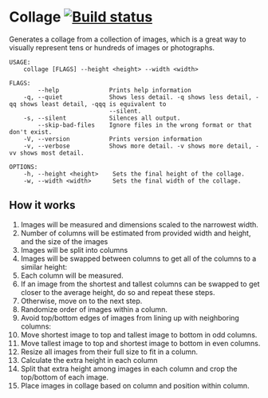 # Collage [![Build status](https://travis-ci.org/0b10011/collage.svg?branch=master)](https://travis-ci.org/0b10011/collage)

Generates a collage from a collection of images,
which is a great way to visually represent tens or hundreds of images or photographs.

```
USAGE:
    collage [FLAGS] --height <height> --width <width>

FLAGS:
        --help              Prints help information
    -q, --quiet             Shows less detail. -q shows less detail, -qq shows least detail, -qqq is equivalent to
                            --silent.
    -s, --silent            Silences all output.
        --skip-bad-files    Ignore files in the wrong format or that don't exist.
    -V, --version           Prints version information
    -v, --verbose           Shows more detail. -v shows more detail, -vv shows most detail.

OPTIONS:
    -h, --height <height>    Sets the final height of the collage.
    -w, --width <width>      Sets the final width of the collage.
```

## How it works

1. Images will be measured and dimensions scaled to the narrowest width.
2. Number of columns will be estimated from provided width and height, and the size of the images
3. Images will be split into columns
4. Images will be swapped between columns to get all of the columns to a similar height:
  1. Each column will be measured.
  2. If an image from the shortest and tallest columns can be swapped to get closer to the average height, do so and repeat these steps.
  3. Otherwise, move on to the next step.
5. Randomize order of images within a column.
6. Avoid top/bottom edges of images from lining up with neighboring columns:
  1. Move shortest image to top and tallest image to bottom in odd columns.
  2. Move tallest image to top and shortest image to bottom in even columns.
7. Resize all images from their full size to fit in a column.
8. Calculate the extra height in each column
9. Split that extra height among images in each column and crop the top/bottom of each image.
10. Place images in collage based on column and position within column.
